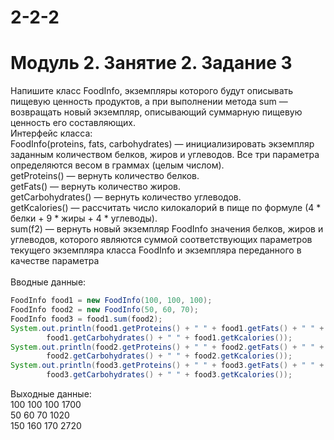 # 2-2-2
# Модуль 2. Занятие 2. Задание 3
Напишите класс FoodInfo, экземпляры которого будут описывать пищевую ценность продуктов, а при выполнении метода sum — возвращать новый экземпляр, описывающий суммарную пищевую ценность его составляющих.<br/>
Интерфейс класса:<br/>
FoodInfo(proteins, fats, carbohydrates) — инициализировать экземпляр заданным количеством белков, жиров и углеводов. Все три параметра определяются весом в граммах (целым числом).<br/>
getProteins() — вернуть количество белков.<br/>
getFats() — вернуть количество жиров.<br/>
getCarbohydrates() — вернуть количество углеводов.<br/>
getKcalories() — рассчитать число килокалорий в пище по формуле (4 * белки + 9 * жиры + 4 * углеводы).<br/>
sum(f2) — вернуть новый экземпляр FoodInfo значения белков, жиров и углеводов, которого являются суммой соответствующих параметров текущего экземпляра класса FoodInfo и экземпляра переданного в качестве параметра<br/>
<br/>
Вводные данные:<br/>
```java
FoodInfo food1 = new FoodInfo(100, 100, 100);
FoodInfo food2 = new FoodInfo(50, 60, 70);
FoodInfo food3 = food1.sum(food2);
System.out.println(food1.getProteins() + " " + food1.getFats() + " " +
        food1.getCarbohydrates() + " " + food1.getKcalories());
System.out.println(food2.getProteins() + " " + food2.getFats() + " " +
        food2.getCarbohydrates() + " " + food2.getKcalories());
System.out.println(food3.getProteins() + " " + food3.getFats() + " " +
        food3.getCarbohydrates() + " " + food3.getKcalories());
```
Выходные данные:<br/>
100 100 100 1700<br/>
50 60 70 1020<br/>
150 160 170 2720<br/>

